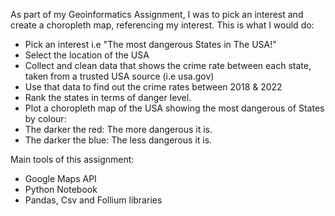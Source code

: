 As part of my Geoinformatics Assignment, I was to pick an interest and create a choropleth map, referencing my interest. This is what I would do:
- Pick an interest i.e "The most dangerous States in The USA!"
- Select the location of the USA
- Collect and clean data that shows the crime rate between each state, taken from a trusted USA source (i.e usa.gov)
- Use that data to find out the crime rates between 2018 & 2022
- Rank the states in terms of danger level.
- Plot a choropleth map of the USA showing the most dangerous of States by colour:
-   The darker the red: The more dangerous it is.
-   The darker the blue: The less dangerous it is.

Main tools of this assignment:
- Google Maps API
- Python Notebook
- Pandas, Csv and Follium libraries
